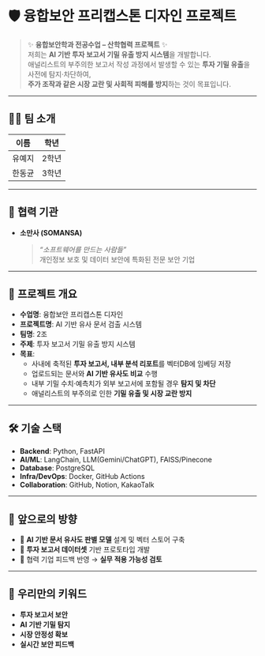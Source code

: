 # 🛡️ 융합보안 프리캡스톤 디자인 프로젝트  

> ✨ **융합보안학과 전공수업 – 산학협력 프로젝트** ✨  
> 저희는 **AI 기반 투자 보고서 기밀 유출 방지 시스템**을 개발합니다.  
> 애널리스트의 부주의한 보고서 작성 과정에서 발생할 수 있는 **투자 기밀 유출**을 사전에 탐지·차단하여,  
> **주가 조작과 같은 시장 교란 및 사회적 피해를 방지**하는 것이 목표입니다.  

---

## 👩‍💻 팀 소개
| 이름   | 학년  |
|--------|-------|
| 유예지 | 2학년 |
| 한동균 | 3학년 |

---

## 🤝 협력 기관
- **소만사 (SOMANSA)**  
  > *“소프트웨어를 만드는 사람들”*  
  개인정보 보호 및 데이터 보안에 특화된 전문 보안 기업  

---

## 🎯 프로젝트 개요
- **수업명**: 융합보안 프리캡스톤 디자인  
- **프로젝트명**: AI 기반 유사 문서 검출 시스템  
- **팀명**: 2조
- **주제**: 투자 보고서 기밀 유출 방지 시스템  
- **목표**:  
  - 사내에 축적된 **투자 보고서, 내부 분석 리포트**를 벡터DB에 임베딩 저장  
  - 업로드되는 문서와 **AI 기반 유사도 비교** 수행  
  - 내부 기밀 수치·예측치가 외부 보고서에 포함될 경우 **탐지 및 차단**  
  - 애널리스트의 부주의로 인한 **기밀 유출 및 시장 교란 방지**  

---

## 🛠️ 기술 스택
- **Backend**: Python, FastAPI  
- **AI/ML**: LangChain, LLM(Gemini/ChatGPT), FAISS/Pinecone  
- **Database**: PostgreSQL  
- **Infra/DevOps**: Docker, GitHub Actions  
- **Collaboration**: GitHub, Notion, KakaoTalk  

---

## 🌱 앞으로의 방향
- 📌 **AI 기반 문서 유사도 판별 모델** 설계 및 벡터 스토어 구축  
- 📌 **투자 보고서 데이터셋** 기반 프로토타입 개발  
- 📌 협력 기업 피드백 반영 → **실무 적용 가능성 검토**   

---

## 🐣 우리만의 키워드
- **투자 보고서 보안**  
- **AI 기반 기밀 탐지**  
- **시장 안정성 확보**  
- **실시간 보안 피드백**  
